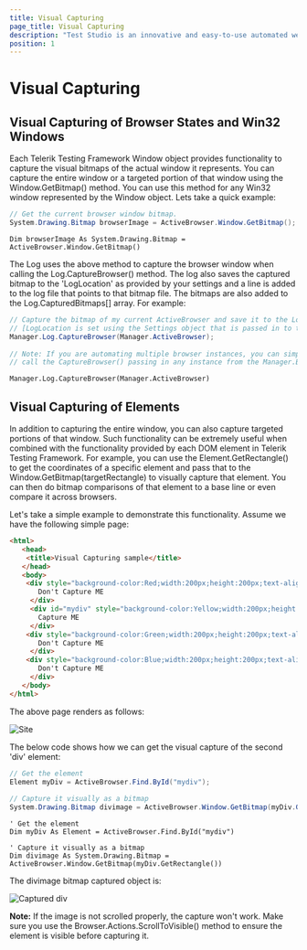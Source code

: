 ```yaml
---
title: Visual Capturing
page_title: Visual Capturing
description: "Test Studio is an innovative and easy-to-use automated web, WPF and load testing solution. Test Studio tests support essential technologies like ASP.NET AJAX, Silverlight, PHP and MVC. HTML5, Testing framework, functional testing, performance testing, load testing, exploratory testing, manual testing."
position: 1
---
```

# Visual Capturing


## Visual Capturing of Browser States and Win32 Windows

Each Telerik Testing Framework Window object provides functionality to capture the visual bitmaps of the actual window it represents. You can capture the entire window or a targeted portion of that window using the Window.GetBitmap() method. You can use this method for any Win32 window represented by the Window object. Lets take a quick example:


````C#
// Get the current browser window bitmap.
System.Drawing.Bitmap browserImage = ActiveBrowser.Window.GetBitmap();
````
````VB
Dim browserImage As System.Drawing.Bitmap = ActiveBrowser.Window.GetBitmap()
````

The Log uses the above method to capture the browser window when calling the Log.CaptureBrowser() method. The log also saves the captured bitmap to the 'LogLocation' as provided by your settings and a line is added to the log file that points to that bitmap file. The bitmaps are also added to the Log.CapturedBitmaps[] array. For example:


````C#
// Capture the bitmap of my current ActiveBrowser and save it to the LogLocation
// [LogLocation is set using the Settings object that is passed in to the Manager's constructor]
Manager.Log.CaptureBrowser(Manager.ActiveBrowser);
  
// Note: If you are automating multiple browser instances, you can simply
// call the CaptureBrowser() passing in any instance from the Manager.Browser[] collection.
````
````VB
Manager.Log.CaptureBrowser(Manager.ActiveBrowser)
````

## Visual Capturing of Elements

In addition to capturing the entire window, you can also capture targeted portions of that window. Such functionality can be extremely useful when combined with the functionality provided by each DOM element in Telerik Testing Framework. For example, you can use the Element.GetRectangle() to get the coordinates of a specific element and pass that to the Window.GetBitmap(targetRectangle) to visually capture that element. You can then do bitmap comparisons of that element to a base line or even compare it across browsers.
 
Let's take a simple example to demonstrate this functionality. Assume we have the following simple page:

````HTML
<html>
   <head>
    <title>Visual Capturing sample</title>
   </head>
   <body>
    <div style="background-color:Red;width:200px;height:200px;text-align:center;">
       Don't Capture ME
     </div>
     <div id="mydiv" style="background-color:Yellow;width:200px;height:200px;text-align:center;">
       Capture ME
     </div>
    <div style="background-color:Green;width:200px;height:200px;text-align:center;">
       Don't Capture ME
     </div>
    <div style="background-color:Blue;width:200px;height:200px;text-align:center;">
       Don't Capture ME
     </div>
   </body>
</html>
````

The above page renders as follows:

![Site][1]

The below code shows how we can get the visual capture of the second 'div' element:

````C#
// Get the element
Element myDiv = ActiveBrowser.Find.ById("mydiv");
  
// Capture it visually as a bitmap
System.Drawing.Bitmap divimage = ActiveBrowser.Window.GetBitmap(myDiv.GetRectangle());
````
````VB
' Get the element
Dim myDiv As Element = ActiveBrowser.Find.ById("mydiv")
  
' Capture it visually as a bitmap
Dim divimage As System.Drawing.Bitmap = ActiveBrowser.Window.GetBitmap(myDiv.GetRectangle())
````
The divimage bitmap captured object is:

![Captured div][2]

**Note:** If the image is not scrolled properly, the capture won't work. Make sure you use the Browser.Actions.ScrollToVisible() method to ensure the element is visible before capturing it.

[1]: images/visual-capturing/fig1.png
[2]: images/visual-capturing/fig2.png
